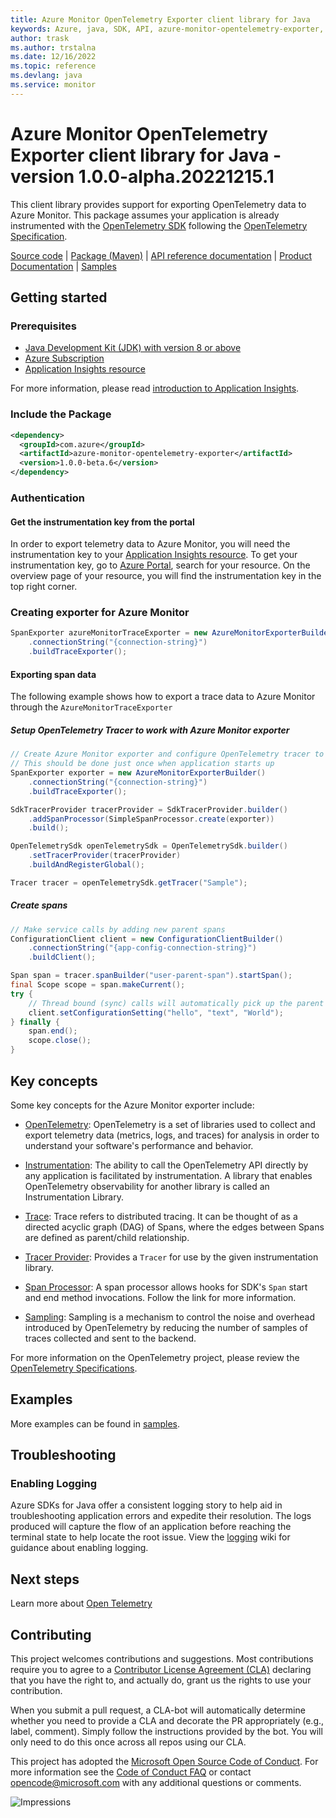 ```yaml
---
title: Azure Monitor OpenTelemetry Exporter client library for Java
keywords: Azure, java, SDK, API, azure-monitor-opentelemetry-exporter, monitor
author: trask
ms.author: trstalna
ms.date: 12/16/2022
ms.topic: reference
ms.devlang: java
ms.service: monitor
---
```

# Azure Monitor OpenTelemetry Exporter client library for Java - version 1.0.0-alpha.20221215.1 


This client library provides support for exporting OpenTelemetry data to Azure Monitor. This package assumes your
 application is already instrumented with the [OpenTelemetry SDK][opentelemetry_sdk] following the [OpenTelemetry
 Specification][opentelemetry_specification].
  
[Source code][source_code] | [Package (Maven)][package_mvn] | [API reference documentation][api_reference_doc] | [Product Documentation][product_documentation] | [Samples][sample_readme]

## Getting started

### Prerequisites

- [Java Development Kit (JDK) with version 8 or above][jdk]
- [Azure Subscription][azure_subscription]
- [Application Insights resource][application_insights_resource]

For more information, please read [introduction to Application Insights][application_insights_intro].

### Include the Package

[//]: # ({x-version-update-start;com.azure:azure-monitor-opentelemetry-exporter;current})
```xml
<dependency>
  <groupId>com.azure</groupId>
  <artifactId>azure-monitor-opentelemetry-exporter</artifactId>
  <version>1.0.0-beta.6</version>
</dependency>
```
[//]: # ({x-version-update-end})

### Authentication

#### Get the instrumentation key from the portal

In order to export telemetry data to Azure Monitor, you will need the instrumentation key to your [Application
 Insights resource][application_insights_resource]. To get your instrumentation key, go to [Azure Portal][azure_portal], 
search for your resource. On the overview page of your resource, you will find the instrumentation key in the top
right corner.

### Creating exporter for Azure Monitor
```java readme-sample-createExporter
SpanExporter azureMonitorTraceExporter = new AzureMonitorExporterBuilder()
    .connectionString("{connection-string}")
    .buildTraceExporter();
```

#### Exporting span data

The following example shows how to export a trace data to Azure Monitor through the
 `AzureMonitorTraceExporter`

##### Setup OpenTelemetry Tracer to work with Azure Monitor exporter
```java readme-sample-setupExporter
// Create Azure Monitor exporter and configure OpenTelemetry tracer to use this exporter
// This should be done just once when application starts up
SpanExporter exporter = new AzureMonitorExporterBuilder()
    .connectionString("{connection-string}")
    .buildTraceExporter();

SdkTracerProvider tracerProvider = SdkTracerProvider.builder()
    .addSpanProcessor(SimpleSpanProcessor.create(exporter))
    .build();

OpenTelemetrySdk openTelemetrySdk = OpenTelemetrySdk.builder()
    .setTracerProvider(tracerProvider)
    .buildAndRegisterGlobal();

Tracer tracer = openTelemetrySdk.getTracer("Sample");
```

##### Create spans

```java readme-sample-createSpans
// Make service calls by adding new parent spans
ConfigurationClient client = new ConfigurationClientBuilder()
    .connectionString("{app-config-connection-string}")
    .buildClient();

Span span = tracer.spanBuilder("user-parent-span").startSpan();
final Scope scope = span.makeCurrent();
try {
    // Thread bound (sync) calls will automatically pick up the parent span and you don't need to pass it explicitly.
    client.setConfigurationSetting("hello", "text", "World");
} finally {
    span.end();
    scope.close();
}
```

## Key concepts

Some key concepts for the Azure Monitor exporter include:

* [OpenTelemetry][opentelemetry_spec]: OpenTelemetry is a set of libraries used to collect and export telemetry data
 (metrics, logs, and traces) for analysis in order to understand your software's performance and behavior.

* [Instrumentation][instrumentation_library]: The ability to call the OpenTelemetry API directly by any application is
 facilitated by instrumentation. A library that enables OpenTelemetry observability for another library is called an Instrumentation Library.

* [Trace][trace_concept]: Trace refers to distributed tracing. It can be thought of as a directed acyclic graph (DAG) of Spans, where the edges between Spans are defined as parent/child relationship.

* [Tracer Provider][tracer_provider]: Provides a `Tracer` for use by the given instrumentation library.

* [Span Processor][span_processor]: A span processor allows hooks for SDK's `Span` start and end method invocations. Follow the link for more information.

* [Sampling][sampler_ref]: Sampling is a mechanism to control the noise and overhead introduced by OpenTelemetry by reducing the number of samples of traces collected and sent to the backend.

For more information on the OpenTelemetry project, please review the [OpenTelemetry Specifications][opentelemetry_specification].

## Examples

More examples can be found in [samples][samples_code].

## Troubleshooting

### Enabling Logging

Azure SDKs for Java offer a consistent logging story to help aid in troubleshooting application errors and expedite
their resolution. The logs produced will capture the flow of an application before reaching the terminal state to help
locate the root issue. View the [logging][logging] wiki for guidance about enabling logging.

## Next steps
Learn more about [Open Telemetry][opentelemetry_io]

## Contributing

This project welcomes contributions and suggestions. Most contributions require you to agree to a
[Contributor License Agreement (CLA)][cla] declaring that you have the right to, and actually do, grant us the rights
to use your contribution.

When you submit a pull request, a CLA-bot will automatically determine whether you need to provide a CLA and decorate
the PR appropriately (e.g., label, comment). Simply follow the instructions provided by the bot. You will only need to
do this once across all repos using our CLA.

This project has adopted the [Microsoft Open Source Code of Conduct][coc]. For more information see the
[Code of Conduct FAQ][coc_faq] or contact [opencode@microsoft.com][coc_contact] with any additional questions or comments.

<!-- LINKS -->
[jdk]: /java/azure/jdk/?view=azure-java-stable
[samples]: https://github.com/Azure/azure-sdk-for-java/blob/main/sdk/monitor
[source_code]: https://github.com/Azure/azure-sdk-for-java/blob/main/sdk/monitor
[azure_subscription]: https://azure.microsoft.com/free/
[api_reference_doc]: /azure/azure-monitor/overview
[package_mvn]: https://mvnrepository.com/artifact/com.azure/opentelemetry-exporters-azuremonitor
[product_documentation]: /azure/azure-monitor/overview
[azure_cli]: /cli/azure
[azure_portal]: https://portal.azure.com
[azure_identity]: https://github.com/Azure/azure-sdk-for-java/tree/main/sdk/identity/azure-identity
[DefaultAzureCredential]: https://github.com/Azure/azure-sdk-for-java/blob/main/sdk/identity/azure-identity/README.md#defaultazurecredential
[custom_subdomain]: /azure/cognitive-services/authentication#create-a-resource-with-a-custom-subdomain
[logging]: https://github.com/Azure/azure-sdk-for-java/wiki/Logging-with-Azure-SDK
[opentelemetry_sdk]: https://github.com/open-telemetry/opentelemetry-java/blob/master/QUICKSTART.md
[opentelemetry_specification]: https://github.com/open-telemetry/opentelemetry-specification
[application_insights_resource]: /azure/azure-monitor/app/create-new-resource
[application_insights_intro]: /azure/azure-monitor/app/app-insights-overview
[azure_portal]: https://ms.portal.azure.com/#blade/HubsExtension/BrowseResource/resourceType/microsoft.insights%2Fcomponents
[opentelemetry_io]: https://opentelemetry.io/ 
[span_data]: https://opentelemetry.lightstep.com/spans
[sample_readme]: https://github.com/Azure/azure-sdk-for-java/blob/main/sdk/monitor
[opentelemetry_spec]: https://opentelemetry.io/
[instrumentation_library]: https://github.com/open-telemetry/opentelemetry-specification/blob/master/specification/overview.md#instrumentation-libraries
[tracer_provider]: https://github.com/open-telemetry/opentelemetry-specification/blob/master/specification/trace/sdk.md#tracer-provider
[span_processor]: https://github.com/open-telemetry/opentelemetry-specification/blob/master/specification/trace/sdk.md#span-processor
[sampler_ref]: https://github.com/open-telemetry/opentelemetry-specification/blob/master/specification/trace/sdk.md#sampling
[trace_concept]: https://github.com/open-telemetry/opentelemetry-specification/blob/master/specification/overview.md#trace
[samples_code]: https://github.com/Azure/azure-sdk-for-java/tree/main/sdk/monitor/azure-monitor-opentelemetry-exporter/src/samples
[cla]: https://cla.microsoft.com
[coc]: https://opensource.microsoft.com/codeofconduct/
[coc_faq]: https://opensource.microsoft.com/codeofconduct/faq/
[coc_contact]: mailto:opencode@microsoft.com
![Impressions](https://azure-sdk-impressions.azurewebsites.net/api/impressions/azure-sdk-for-java%2Fsdk%monitor%2Fazure-monitor-opentelemetry-exporter%2FREADME.png)

